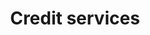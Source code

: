 ---
title: Credit services
longTitle: 'Credit services'
tags:
- gccommon
usedFor:
- "[[Credit]]"
---